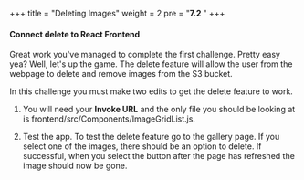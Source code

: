 
+++
title = "Deleting Images"
weight = 2
pre = "<b>7.2 </b>"
+++

#### Connect delete to React Frontend

Great work you've managed to complete the first challenge. Pretty easy yea? Well, let's up the game. The delete feature will allow the user from the webpage to delete and remove images from the S3 bucket. 

In this challenge you must make two edits to get the delete feature to work.

1. You will need your **Invoke URL** and the only file you should be looking at is frontend/src/Components/ImageGridList.js.

2. Test the app. To test the delete feature go to the gallery page. If you select one of the images, there should be an option to delete. If successful, when you select the button after the page has refreshed the image should now be gone.

